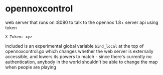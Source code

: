 # opennoxcontrol

web server that runs on :8080 to talk to the opennox 1.8+ server api using token

    X-Token: xyz

included is an experimental global variable `bind_local` at the top of opennoxcontrol.go which changes whether the web server is externally accessible, and lowers its powers to match - since there's currently no authentication, anybody in the world shouldn't be able to change the map when people are playing
